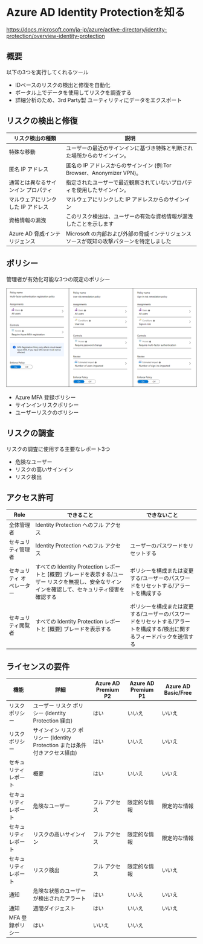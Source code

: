 # Azure AD Identity Protectionを知る

https://docs.microsoft.com/ja-jp/azure/active-directory/identity-protection/overview-identity-protection

## 概要

以下の3つを実行してくれるツール

- IDベースのリスクの検出と修復を自動化
- ポータル上でデータを使用してリスクを調査する
- 詳細分析のため、3rd Party製 ユーティリティにデータをエクスポート

## リスクの検出と修復

リスク検出の種類 | 説明
---------|---
特殊な移動 | ユーザーの最近のサインインに基づき特殊と判断された場所からのサインイン。
匿名 IP アドレス | 匿名の IP アドレスからのサインイン (例:Tor Browser、Anonymizer VPN)。
通常とは異なるサインイン プロパティ | 指定されたユーザーで最近観察されていないプロパティを使用したサインイン。
マルウェアにリンクした IP アドレス | マルウェアにリンクした IP アドレスからのサインイン
資格情報の漏洩 | このリスク検出は、ユーザーの有効な資格情報が漏洩したことを示します
Azure AD 脅威インテリジェンス | Microsoft の内部および外部の脅威インテリジェンス ソースが既知の攻撃パターンを特定しました

## ポリシー

管理者が有効化可能な3つの既定のポリシー

![picture 4](images/a0b946b3d9e75fdaadbd95b8f345526a713951ff75c2fae9aa5c69d53d1f9b83.png)  

- Azure MFA 登録ポリシー
- サインインリスクポリシー
- ユーザーリスクのポリシー

## リスクの調査

リスクの調査に使用する主要なレポート3つ

- 危険なユーザー
- リスクの高いサインイン
- リスク検出

## アクセス許可

Role | できること | できないこと
-----|-------|-------
全体管理者 | Identity Protection へのフル アクセス | 
セキュリティ管理者 | Identity Protection へのフル アクセス | ユーザーのパスワードをリセットする
セキュリティ オペレーター | すべての Identity Protection レポートと [概要] ブレードを表示する/ユーザー リスクを無視し、安全なサインインを確認して、セキュリティ侵害を確認する | ポリシーを構成または変更する/ユーザーのパスワードをリセットする/アラートを構成する
セキュリティ閲覧者 | すべての Identity Protection レポートと [概要] ブレードを表示する | ポリシーを構成または変更する/ユーザーのパスワードをリセットする/アラートを構成する/検出に関するフィードバックを送信する

## ライセンスの要件

機能 | 詳細 | Azure AD Premium P2 | Azure AD Premium P1 | Azure AD Basic/Free
---|----|---------------------|---------------------|--------------------
リスク ポリシー | ユーザー リスク ポリシー (Identity Protection 経由) | はい | いいえ | いいえ
リスク ポリシー | サインイン リスク ポリシー (Identity Protection または条件付きアクセス経由) | はい | いいえ | いいえ
セキュリティ レポート | 概要 | はい | いいえ | いいえ
セキュリティ レポート | 危険なユーザー | フル アクセス | 限定的な情報 | 限定的な情報
セキュリティ レポート | リスクの高いサインイン | フル アクセス | 限定的な情報 | 限定的な情報
セキュリティ レポート | リスク検出 | フル アクセス | 限定的な情報 | いいえ
通知 | 危険な状態のユーザーが検出されたアラート | はい | いいえ | いいえ
通知 | 週間ダイジェスト | はい | いいえ | いいえ
MFA 登録ポリシー | はい | いいえ | いいえ